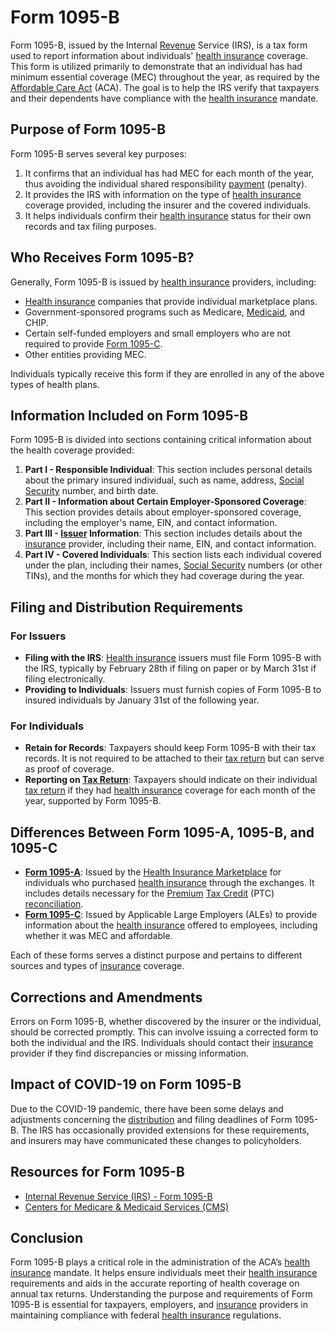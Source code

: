 # Form 1095-B

Form 1095-B, issued by the Internal [Revenue](../r/revenue.md) Service (IRS), is a tax form used to report information about individuals' [health insurance](../h/health_insurance.md) coverage. This form is utilized primarily to demonstrate that an individual has had minimum essential coverage (MEC) throughout the year, as required by the [Affordable Care Act](../a/affordable_care_act.md) (ACA). The goal is to help the IRS verify that taxpayers and their dependents have compliance with the [health insurance](../h/health_insurance.md) mandate.

## Purpose of Form 1095-B

Form 1095-B serves several key purposes:
1. It confirms that an individual has had MEC for each month of the year, thus avoiding the individual shared responsibility [payment](../p/payment.md) (penalty).
2. It provides the IRS with information on the type of [health insurance](../h/health_insurance.md) coverage provided, including the insurer and the covered individuals.
3. It helps individuals confirm their [health insurance](../h/health_insurance.md) status for their own records and tax filing purposes.

## Who Receives Form 1095-B?

Generally, Form 1095-B is issued by [health insurance](../h/health_insurance.md) providers, including:
- [Health insurance](../h/health_insurance.md) companies that provide individual marketplace plans.
- Government-sponsored programs such as Medicare, [Medicaid](../m/medicaid.md), and CHIP.
- Certain self-funded employers and small employers who are not required to provide [Form 1095-C](../f/form_1095-c.md).
- Other entities providing MEC.

Individuals typically receive this form if they are enrolled in any of the above types of health plans.

## Information Included on Form 1095-B

Form 1095-B is divided into sections containing critical information about the health coverage provided:
1. **Part I - Responsible Individual**: This section includes personal details about the primary insured individual, such as name, address, [Social Security](../s/social_security.md) number, and birth date.
2. **Part II - Information about Certain Employer-Sponsored Coverage**: This section provides details about employer-sponsored coverage, including the employer's name, EIN, and contact information.
3. **Part III - [Issuer](../i/issuer.md) Information**: This section includes details about the [insurance](../i/insurance.md) provider, including their name, EIN, and contact information.
4. **Part IV - Covered Individuals**: This section lists each individual covered under the plan, including their names, [Social Security](../s/social_security.md) numbers (or other TINs), and the months for which they had coverage during the year.

## Filing and Distribution Requirements

### For Issuers
- **Filing with the IRS**: [Health insurance](../h/health_insurance.md) issuers must file Form 1095-B with the IRS, typically by February 28th if filing on paper or by March 31st if filing electronically.
- **Providing to Individuals**: Issuers must furnish copies of Form 1095-B to insured individuals by January 31st of the following year. 

### For Individuals
- **Retain for Records**: Taxpayers should keep Form 1095-B with their tax records. It is not required to be attached to their [tax return](../t/tax_return.md) but can serve as proof of coverage.
- **Reporting on [Tax Return](../t/tax_return.md)**: Taxpayers should indicate on their individual [tax return](../t/tax_return.md) if they had [health insurance](../h/health_insurance.md) coverage for each month of the year, supported by Form 1095-B.

## Differences Between Form 1095-A, 1095-B, and 1095-C

- **[Form 1095-A](../f/form_1095-a.md)**: Issued by the [Health Insurance Marketplace](../h/health_insurance_marketplace.md) for individuals who purchased [health insurance](../h/health_insurance.md) through the exchanges. It includes details necessary for the [Premium](../p/premium.md) [Tax Credit](../t/tax_credit.md) (PTC) [reconciliation](../r/reconciliation.md).
- **[Form 1095-C](../f/form_1095-c.md)**: Issued by Applicable Large Employers (ALEs) to provide information about the [health insurance](../h/health_insurance.md) offered to employees, including whether it was MEC and affordable.

Each of these forms serves a distinct purpose and pertains to different sources and types of [insurance](../i/insurance.md) coverage.

## Corrections and Amendments

Errors on Form 1095-B, whether discovered by the insurer or the individual, should be corrected promptly. This can involve issuing a corrected form to both the individual and the IRS. Individuals should contact their [insurance](../i/insurance.md) provider if they find discrepancies or missing information.

## Impact of COVID-19 on Form 1095-B

Due to the COVID-19 pandemic, there have been some delays and adjustments concerning the [distribution](../d/distribution.md) and filing deadlines of Form 1095-B. The IRS has occasionally provided extensions for these requirements, and insurers may have communicated these changes to policyholders.

## Resources for Form 1095-B

- [Internal Revenue Service (IRS) - Form 1095-B](https://www.irs.gov/forms-pubs/about-form-1095-b)
- [Centers for Medicare & Medicaid Services (CMS)](https://www.cms.gov)

## Conclusion

Form 1095-B plays a critical role in the administration of the ACA’s [health insurance](../h/health_insurance.md) mandate. It helps ensure individuals meet their [health insurance](../h/health_insurance.md) requirements and aids in the accurate reporting of health coverage on annual tax returns. Understanding the purpose and requirements of Form 1095-B is essential for taxpayers, employers, and [insurance](../i/insurance.md) providers in maintaining compliance with federal [health insurance](../h/health_insurance.md) regulations.